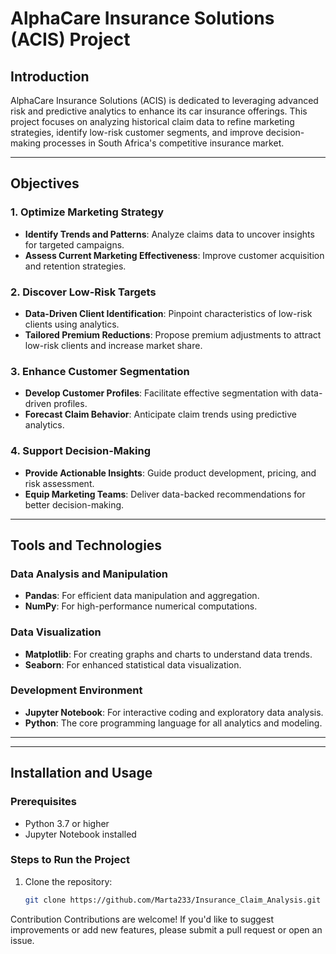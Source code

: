 # AlphaCare Insurance Solutions (ACIS) Project

## Introduction
AlphaCare Insurance Solutions (ACIS) is dedicated to leveraging advanced risk and predictive analytics to enhance its car insurance offerings. This project focuses on analyzing historical claim data to refine marketing strategies, identify low-risk customer segments, and improve decision-making processes in South Africa's competitive insurance market.

---

## Objectives
### 1. Optimize Marketing Strategy
- **Identify Trends and Patterns**: Analyze claims data to uncover insights for targeted campaigns.
- **Assess Current Marketing Effectiveness**: Improve customer acquisition and retention strategies.

### 2. Discover Low-Risk Targets
- **Data-Driven Client Identification**: Pinpoint characteristics of low-risk clients using analytics.
- **Tailored Premium Reductions**: Propose premium adjustments to attract low-risk clients and increase market share.

### 3. Enhance Customer Segmentation
- **Develop Customer Profiles**: Facilitate effective segmentation with data-driven profiles.
- **Forecast Claim Behavior**: Anticipate claim trends using predictive analytics.

### 4. Support Decision-Making
- **Provide Actionable Insights**: Guide product development, pricing, and risk assessment.
- **Equip Marketing Teams**: Deliver data-backed recommendations for better decision-making.

---

## Tools and Technologies
### Data Analysis and Manipulation
- **Pandas**: For efficient data manipulation and aggregation.
- **NumPy**: For high-performance numerical computations.

### Data Visualization
- **Matplotlib**: For creating graphs and charts to understand data trends.
- **Seaborn**: For enhanced statistical data visualization.

### Development Environment
- **Jupyter Notebook**: For interactive coding and exploratory data analysis.
- **Python**: The core programming language for all analytics and modeling.

---


---

## Installation and Usage
### Prerequisites
- Python 3.7 or higher
- Jupyter Notebook installed

### Steps to Run the Project
1. Clone the repository:
   ```bash
   git clone https://github.com/Marta233/Insurance_Claim_Analysis.git

Contribution
Contributions are welcome! If you'd like to suggest improvements or add new features, please submit a pull request or open an issue.